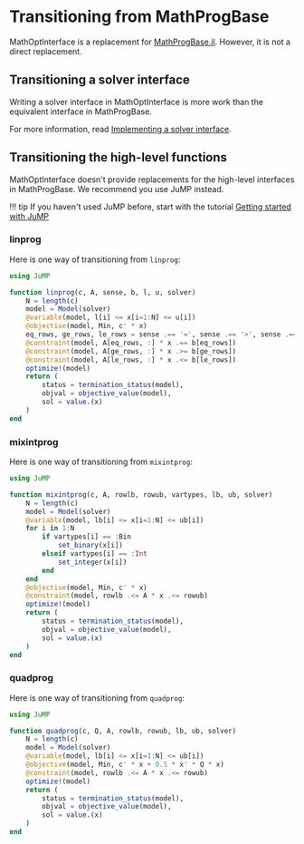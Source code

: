 # Transitioning from MathProgBase

MathOptInterface is a replacement for [MathProgBase.jl](https://github.com/JuliaOpt/MathProgBase.jl).
However, it is not a direct replacement.

## Transitioning a solver interface

Writing a solver interface in MathOptInterface is more work than the equivalent
interface in MathProgBase.

For more information, read [Implementing a solver interface](@ref).

## Transitioning the high-level functions

MathOptInterface doesn't provide replacements for the high-level interfaces in
MathProgBase. We recommend you use JuMP instead.

!!! tip
    If you haven't used JuMP before, start with the tutorial
    [Getting started with JuMP](https://jump.dev/JuMP.jl/stable/tutorials/Getting%20started/getting_started_with_JuMP/)

### linprog

Here is one way of transitioning from `linprog`:

```julia
using JuMP

function linprog(c, A, sense, b, l, u, solver)
    N = length(c)
    model = Model(solver)
    @variable(model, l[i] <= x[i=1:N] <= u[i])
    @objective(model, Min, c' * x)
    eq_rows, ge_rows, le_rows = sense .== '=', sense .== '>', sense .== '<'
    @constraint(model, A[eq_rows, :] * x .== b[eq_rows])
    @constraint(model, A[ge_rows, :] * x .>= b[ge_rows])
    @constraint(model, A[le_rows, :] * x .<= b[le_rows])
    optimize!(model)
    return (
        status = termination_status(model),
        objval = objective_value(model),
        sol = value.(x)
    )
end
```

### mixintprog

Here is one way of transitioning from `mixintprog`:

```julia
using JuMP

function mixintprog(c, A, rowlb, rowub, vartypes, lb, ub, solver)
    N = length(c)
    model = Model(solver)
    @variable(model, lb[i] <= x[i=1:N] <= ub[i])
    for i in 1:N
        if vartypes[i] == :Bin
            set_binary(x[i])
        elseif vartypes[i] == :Int
            set_integer(x[i])
        end
    end
    @objective(model, Min, c' * x)
    @constraint(model, rowlb .<= A * x .<= rowub)
    optimize!(model)
    return (
        status = termination_status(model),
        objval = objective_value(model),
        sol = value.(x)
    )
end
```

### quadprog

Here is one way of transitioning from `quadprog`:

```julia
using JuMP

function quadprog(c, Q, A, rowlb, rowub, lb, ub, solver)
    N = length(c)
    model = Model(solver)
    @variable(model, lb[i] <= x[i=1:N] <= ub[i])
    @objective(model, Min, c' * x + 0.5 * x' * Q * x)
    @constraint(model, rowlb .<= A * x .<= rowub)
    optimize!(model)
    return (
        status = termination_status(model),
        objval = objective_value(model),
        sol = value.(x)
    )
end
```
